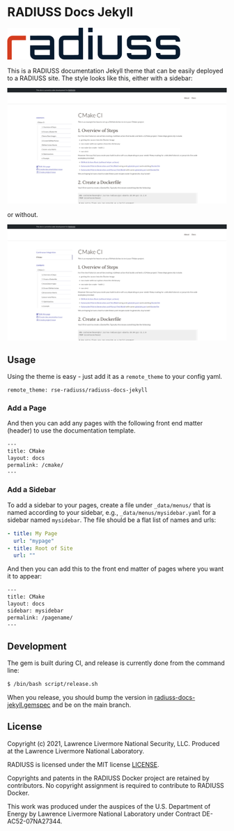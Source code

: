 # RADIUSS Docs Jekyll

![assets/img/radius-text.png](assets/img/radius-text.png)

This is a RADIUSS documentation Jekyll theme that can be easily deployed to a RADIUSS
site. The style looks like this, either with a sidebar:

![assets/img/theme-sidebar.png](assets/img/theme-sidebar.png)

or without.

![assets/img/theme.png](assets/img/theme.png)

## Usage

Using the theme is easy - just add it as a `remote_theme` to your config yaml.

```bash
remote_theme: rse-radiuss/radiuss-docs-jekyll
```

### Add a Page

And then you can add any pages with the following front end matter (header)
to use the documentation template.

```
---
title: CMake
layout: docs
permalink: /cmake/
---
```

### Add a Sidebar

To add a sidebar to your pages, create a file under `_data/menus/` that is named
according to your sidebar, e.g., `_data/menus/mysidebar.yaml` for a sidebar named `mysidebar`.
The file should be a flat list of names and urls:

```yaml
- title: My Page
  url: "mypage"
- title: Root of Site
  url: ""
```

And then you can add this to the front end matter of pages where you want it to appear:

```
---
title: CMake
layout: docs
sidebar: mysidebar
permalink: /pagename/
---
```

## Development

The gem is built during CI, and release is currently done from the command line:

```bash
$ /bin/bash script/release.sh
```

When you release, you should bump the version in [radiuss-docs-jekyll.gemspec](radiuss-docs-jekyll.gemspec)
and be on the main branch.

License
-------

Copyright (c) 2021, Lawrence Livermore National Security, LLC. 
Produced at the Lawrence Livermore National Laboratory.

RADIUSS is licensed under the MIT license [LICENSE](./LICENSE).

Copyrights and patents in the RADIUSS Docker project are retained by
contributors. No copyright assignment is required to contribute to RADIUSS
Docker.

This work was produced under the auspices of the U.S. Department of
Energy by Lawrence Livermore National Laboratory under Contract
DE-AC52-07NA27344.
